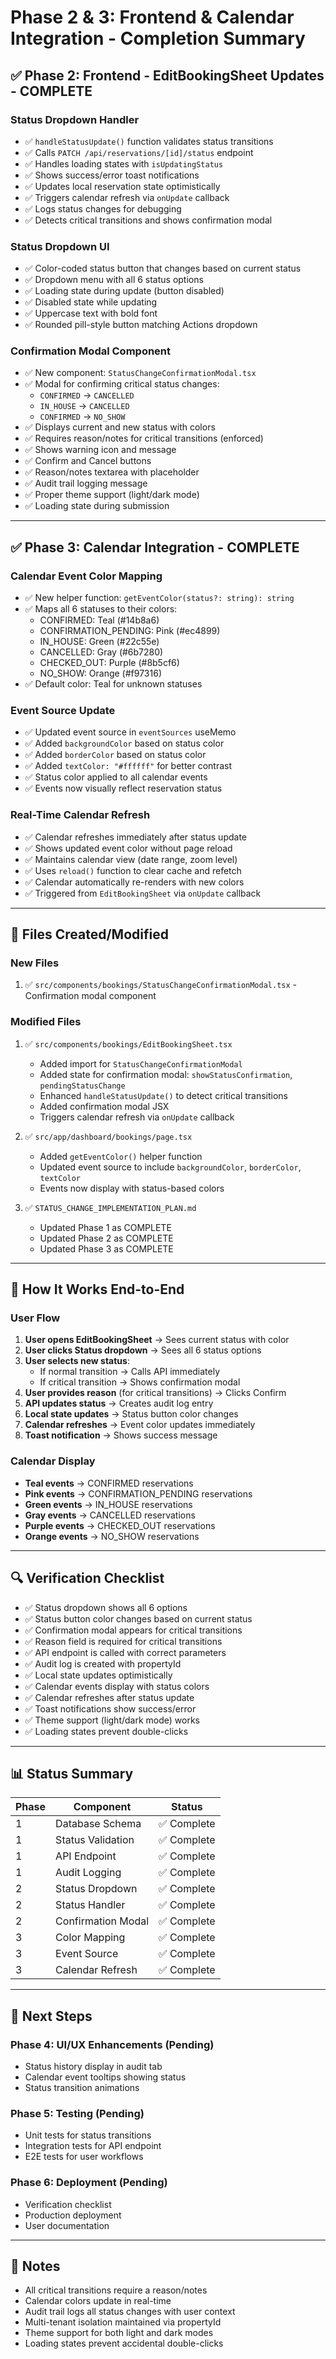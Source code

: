 # Phase 2 & 3: Frontend & Calendar Integration - Completion Summary

## ✅ Phase 2: Frontend - EditBookingSheet Updates - COMPLETE

### Status Dropdown Handler
- ✅ `handleStatusUpdate()` function validates status transitions
- ✅ Calls `PATCH /api/reservations/[id]/status` endpoint
- ✅ Handles loading states with `isUpdatingStatus`
- ✅ Shows success/error toast notifications
- ✅ Updates local reservation state optimistically
- ✅ Triggers calendar refresh via `onUpdate` callback
- ✅ Logs status changes for debugging
- ✅ Detects critical transitions and shows confirmation modal

### Status Dropdown UI
- ✅ Color-coded status button that changes based on current status
- ✅ Dropdown menu with all 6 status options
- ✅ Loading state during update (button disabled)
- ✅ Disabled state while updating
- ✅ Uppercase text with bold font
- ✅ Rounded pill-style button matching Actions dropdown

### Confirmation Modal Component
- ✅ New component: `StatusChangeConfirmationModal.tsx`
- ✅ Modal for confirming critical status changes:
  - `CONFIRMED` → `CANCELLED`
  - `IN_HOUSE` → `CANCELLED`
  - `CONFIRMED` → `NO_SHOW`
- ✅ Displays current and new status with colors
- ✅ Requires reason/notes for critical transitions (enforced)
- ✅ Shows warning icon and message
- ✅ Confirm and Cancel buttons
- ✅ Reason/notes textarea with placeholder
- ✅ Audit trail logging message
- ✅ Proper theme support (light/dark mode)
- ✅ Loading state during submission

---

## ✅ Phase 3: Calendar Integration - COMPLETE

### Calendar Event Color Mapping
- ✅ New helper function: `getEventColor(status?: string): string`
- ✅ Maps all 6 statuses to their colors:
  - CONFIRMED: Teal (#14b8a6)
  - CONFIRMATION_PENDING: Pink (#ec4899)
  - IN_HOUSE: Green (#22c55e)
  - CANCELLED: Gray (#6b7280)
  - CHECKED_OUT: Purple (#8b5cf6)
  - NO_SHOW: Orange (#f97316)
- ✅ Default color: Teal for unknown statuses

### Event Source Update
- ✅ Updated event source in `eventSources` useMemo
- ✅ Added `backgroundColor` based on status color
- ✅ Added `borderColor` based on status color
- ✅ Added `textColor: "#ffffff"` for better contrast
- ✅ Status color applied to all calendar events
- ✅ Events now visually reflect reservation status

### Real-Time Calendar Refresh
- ✅ Calendar refreshes immediately after status update
- ✅ Shows updated event color without page reload
- ✅ Maintains calendar view (date range, zoom level)
- ✅ Uses `reload()` function to clear cache and refetch
- ✅ Calendar automatically re-renders with new colors
- ✅ Triggered from `EditBookingSheet` via `onUpdate` callback

---

## 📁 Files Created/Modified

### New Files
1. ✅ `src/components/bookings/StatusChangeConfirmationModal.tsx` - Confirmation modal component

### Modified Files
1. ✅ `src/components/bookings/EditBookingSheet.tsx`
   - Added import for `StatusChangeConfirmationModal`
   - Added state for confirmation modal: `showStatusConfirmation`, `pendingStatusChange`
   - Enhanced `handleStatusUpdate()` to detect critical transitions
   - Added confirmation modal JSX
   - Triggers calendar refresh via `onUpdate` callback

2. ✅ `src/app/dashboard/bookings/page.tsx`
   - Added `getEventColor()` helper function
   - Updated event source to include `backgroundColor`, `borderColor`, `textColor`
   - Events now display with status-based colors

3. ✅ `STATUS_CHANGE_IMPLEMENTATION_PLAN.md`
   - Updated Phase 1 as COMPLETE
   - Updated Phase 2 as COMPLETE
   - Updated Phase 3 as COMPLETE

---

## 🎯 How It Works End-to-End

### User Flow
1. **User opens EditBookingSheet** → Sees current status with color
2. **User clicks Status dropdown** → Sees all 6 status options
3. **User selects new status**:
   - If normal transition → Calls API immediately
   - If critical transition → Shows confirmation modal
4. **User provides reason** (for critical transitions) → Clicks Confirm
5. **API updates status** → Creates audit log entry
6. **Local state updates** → Status button color changes
7. **Calendar refreshes** → Event color updates immediately
8. **Toast notification** → Shows success message

### Calendar Display
- **Teal events** → CONFIRMED reservations
- **Pink events** → CONFIRMATION_PENDING reservations
- **Green events** → IN_HOUSE reservations
- **Gray events** → CANCELLED reservations
- **Purple events** → CHECKED_OUT reservations
- **Orange events** → NO_SHOW reservations

---

## 🔍 Verification Checklist

- ✅ Status dropdown shows all 6 options
- ✅ Status button color changes based on current status
- ✅ Confirmation modal appears for critical transitions
- ✅ Reason field is required for critical transitions
- ✅ API endpoint is called with correct parameters
- ✅ Audit log is created with propertyId
- ✅ Local state updates optimistically
- ✅ Calendar events display with status colors
- ✅ Calendar refreshes after status update
- ✅ Toast notifications show success/error
- ✅ Theme support (light/dark mode) works
- ✅ Loading states prevent double-clicks

---

## 📊 Status Summary

| Phase | Component | Status |
|-------|-----------|--------|
| 1 | Database Schema | ✅ Complete |
| 1 | Status Validation | ✅ Complete |
| 1 | API Endpoint | ✅ Complete |
| 1 | Audit Logging | ✅ Complete |
| 2 | Status Dropdown | ✅ Complete |
| 2 | Status Handler | ✅ Complete |
| 2 | Confirmation Modal | ✅ Complete |
| 3 | Color Mapping | ✅ Complete |
| 3 | Event Source | ✅ Complete |
| 3 | Calendar Refresh | ✅ Complete |

---

## 🚀 Next Steps

### Phase 4: UI/UX Enhancements (Pending)
- Status history display in audit tab
- Calendar event tooltips showing status
- Status transition animations

### Phase 5: Testing (Pending)
- Unit tests for status transitions
- Integration tests for API endpoint
- E2E tests for user workflows

### Phase 6: Deployment (Pending)
- Verification checklist
- Production deployment
- User documentation

---

## 📝 Notes

- All critical transitions require a reason/notes
- Calendar colors update in real-time
- Audit trail logs all status changes with user context
- Multi-tenant isolation maintained via propertyId
- Theme support for both light and dark modes
- Loading states prevent accidental double-clicks

